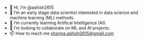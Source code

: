 - 👋 Hi, I’m @ashish2615
- 👀 I’m an early stage data scientist interested in data science and machine learning (ML) methods.
- 🌱 I’m currently learning Artifical Intelligence (AI).
- 💞️ I’m looking to collaborate on ML and AI projects.
- 📫 How to reach me sharma.ashish2615@gmail.com

<!---
ashish2615/ashish2615 is a ✨ special ✨ repository because its `README.md` (this file) appears on your GitHub profile.
You can click the Preview link to take a look at your changes.
--->
